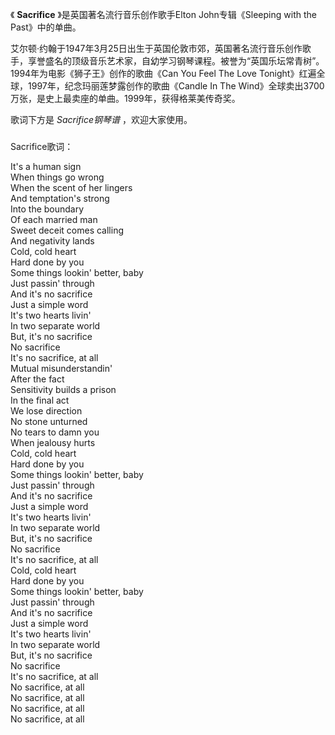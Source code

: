 

《 **Sacrifice** 》是英国著名流行音乐创作歌手Elton John专辑《Sleeping with the Past》中的单曲。

  

艾尔顿·约翰于1947年3月25日出生于英国伦敦市郊，英国著名流行音乐创作歌手，享誉盛名的顶级音乐艺术家，自幼学习钢琴课程。被誉为“英国乐坛常青树”。1994年为电影《狮子王》创作的歌曲《Can
You Feel The Love Tonight》红遍全球，1997年，纪念玛丽莲梦露创作的歌曲《Candle In The
Wind》全球卖出3700万张，是史上最卖座的单曲。1999年，获得格莱美传奇奖。

  

歌词下方是 _Sacrifice钢琴谱_ ，欢迎大家使用。

###  
Sacrifice歌词：

  

It's a human sign  
When things go wrong  
When the scent of her lingers  
And temptation's strong  
Into the boundary  
Of each married man  
Sweet deceit comes calling  
And negativity lands  
Cold, cold heart  
Hard done by you  
Some things lookin' better, baby  
Just passin' through  
And it's no sacrifice  
Just a simple word  
It's two hearts livin'  
In two separate world  
But, it's no sacrifice  
No sacrifice  
It's no sacrifice, at all  
Mutual misunderstandin'  
After the fact  
Sensitivity builds a prison  
In the final act  
We lose direction  
No stone unturned  
No tears to damn you  
When jealousy hurts  
Cold, cold heart  
Hard done by you  
Some things lookin' better, baby  
Just passin' through  
And it's no sacrifice  
Just a simple word  
It's two hearts livin'  
In two separate world  
But, it's no sacrifice  
No sacrifice  
It's no sacrifice, at all  
Cold, cold heart  
Hard done by you  
Some things lookin' better, baby  
Just passin' through  
And it's no sacrifice  
Just a simple word  
It's two hearts livin'  
In two separate world  
But, it's no sacrifice  
No sacrifice  
It's no sacrifice, at all  
No sacrifice, at all  
No sacrifice, at all  
No sacrifice, at all  
No sacrifice, at all

  

